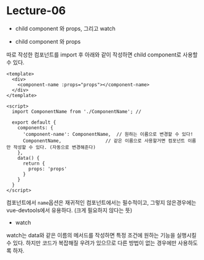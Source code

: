 # Lecture-06
* child component 와 props, 그리고 watch

* child component 와 props  

따로 작성한 컴포넌트를 import 후 아래와 같이 작성하면 child component로 사용할 수 있다. 
```vue
<template>
  <div>
    <component-name :props="props"></component-name>
  </div>
</template>

<script>
  import ComponentName from './ComponentName'; // 

  export default {
    components: {
      'component-name': ComponentName,  // 원하는 이름으로 변경할 수 있다!
      ComponentName,                // 같은 이름으로 사용할거면 컴포넌트 이름만 작성할 수 있다. (자동으로 변경해준다)
    },
    data() {
      return {
        props: 'props'
      }
    }
  }
</script>
```
컴포넌트에서 `name`옵션은 재귀적인 컴포넌트에서는 필수적이고, 그렇지 않은경우에는 vue-devtools에서 유용하다. (크게 필요하지 않다는 뜻)

* watch

watch는 data와 같은 이름의 메서드를 작성하면 특정 조건에 원하는 기능을 실행시킬 수 있다. 
하지만 코드가 복잡해질 우려가 있으므로 다른 방법이 없는 경우에만 사용하도록 하자.
